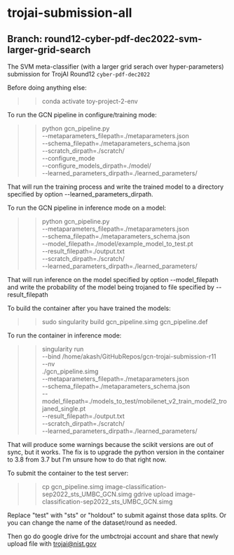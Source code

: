# trojai-submission-all
## Branch: round12-cyber-pdf-dec2022-svm-larger-grid-search

The SVM meta-classifier (with a larger grid serach over hyper-parameters) submission for TrojAI Round12 `cyber-pdf-dec2022`


Before doing anything else:
  >> conda activate toy-project-2-env


To run the GCN pipeline in configure/training mode:
  >> python gcn_pipeline.py \
        --metaparameters_filepath=./metaparameters.json  \
        --schema_filepath=./metaparameters_schema.json  \
        --scratch_dirpath=./scratch/  \
        --configure_mode \
        --configure_models_dirpath=./model/ \
        --learned_parameters_dirpath=./learned_parameters/

That will run the training process and write the trained model to a directory specified by option --learned_parameters_dirpath.


To run the GCN pipeline in inference mode on a model:
  >> python gcn_pipeline.py  \
        --metaparameters_filepath=./metaparameters.json  \
        --schema_filepath=./metaparameters_schema.json  \
        --model_filepath=./model/example_model_to_test.pt  \
        --result_filepath=./output.txt  \
        --scratch_dirpath=./scratch/  \
        --learned_parameters_dirpath=./learned_parameters/

That will run inference on the model specified by option --model_filepath and write the probability of the model being trojaned to file specified by --result_filepath


To build the container after you have trained the models:
  >> sudo singularity build  gcn_pipeline.simg  gcn_pipeline.def


To run the container in inference mode:
  >> singularity run \
        --bind /home/akash/GitHubRepos/gcn-trojai-submission-r11 \
        --nv \
        ./gcn_pipeline.simg \
        --metaparameters_filepath=./metaparameters.json  \
        --schema_filepath=./metaparameters_schema.json  \
        --model_filepath=./models_to_test/mobilenet_v2_train_model2_trojaned_single.pt \
        --result_filepath=./output.txt \
        --scratch_dirpath=./scratch/  \
        --learned_parameters_dirpath=./learned_parameters/

That will produce some warnings because the scikit versions are out of
sync, but it works.  The fix is to upgrade the python version in the
container to 3.8 from 3.7 but I'm unsure how to do that right now.


To submit the container to the test server:
  >> cp gcn_pipeline.simg image-classification-sep2022_sts_UMBC_GCN.simg
  >> gdrive upload image-classification-sep2022_sts_UMBC_GCN.simg

Replace "test" with "sts" or "holdout" to submit against those data
splits.  Or you can change the name of the dataset/round as needed.

Then go do google drive for the umbctrojai account and share that
newly upload file with trojai@nist.gov
